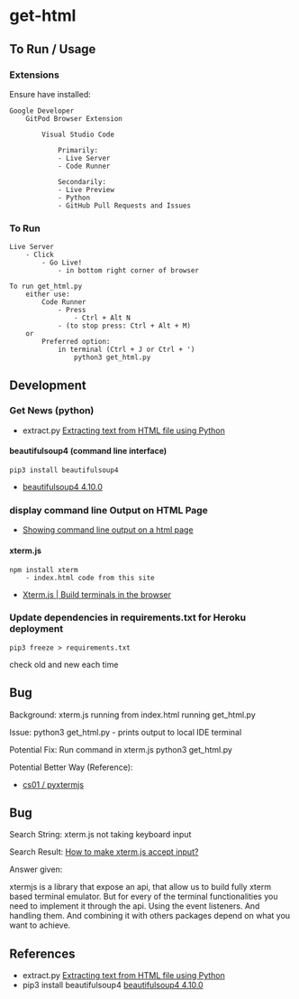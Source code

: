 # get-html

## To Run / Usage
### Extensions
Ensure have installed:

    Google Developer
        GitPod Browser Extension 

            Visual Studio Code

                Primarily:
                - Live Server
                - Code Runner

                Secondarily:
                - Live Preview
                - Python
                - GitHub Pull Requests and Issues

### To Run
    Live Server
        - Click 
            - Go Live!
                - in bottom right corner of browser

    To run get_html.py
        either use:
            Code Runner
                - Press
                    - Ctrl + Alt N
                - (to stop press: Ctrl + Alt + M)
        or
            Preferred option:
                in terminal (Ctrl + J or Ctrl + ')
                    python3 get_html.py

    
## Development
### Get News (python)
- extract.py [Extracting text from HTML file using Python](https://stackoverflow.com/questions/328356/extracting-text-from-html-file-using-python)
#### beautifulsoup4 (command line interface)
    pip3 install beautifulsoup4 
- [beautifulsoup4 4.10.0](https://pypi.org/project/beautifulsoup4/)
### display command line Output on HTML Page
- [Showing command line output on a html page](https://stackoverflow.com/questions/53860093/showing-command-line-output-on-a-html-page)

#### xterm.js
    npm install xterm
        - index.html code from this site
- [Xterm.js | Build terminals in the browser](https://xtermjs.org/)


### Update dependencies in requirements.txt for Heroku deployment
    pip3 freeze > requirements.txt
check old and new each time

## Bug

Background:
xterm.js running from index.html
running get_html.py

Issue:
    python3 get_html.py
    - prints output to local IDE terminal

Potential Fix:
Run command in xterm.js
    python3 get_html.py

Potential Better Way (Reference): 
- [cs01 / pyxtermjs](https://github.com/cs01/pyxtermjs)

## Bug

Search String:
xterm.js not taking keyboard input

Search Result:
[How to make xterm.js accept input?](https://stackoverflow.com/questions/44447473/how-to-make-xterm-js-accept-input)

Answer given:

xtermjs is a library that expose an api, that allow us to build fully xterm based terminal emulator. But for every of the terminal functionalities you need to implement it through the api. Using the event listeners. And handling them. And combining it with others packages depend on what you want to achieve.

## References
- extract.py [Extracting text from HTML file using Python](https://stackoverflow.com/questions/328356/extracting-text-from-html-file-using-python)
- pip3 install beautifulsoup4 [beautifulsoup4 4.10.0](https://pypi.org/project/beautifulsoup4/)
